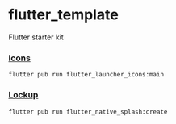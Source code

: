 # flutter_template

Flutter starter kit

### [Icons](https://github.com/fluttercommunity/flutter_launcher_icons)

```shell
flutter pub run flutter_launcher_icons:main
```

### [Lockup](https://github.com/jonbhanson/flutter_native_splash)

```shell
flutter pub run flutter_native_splash:create
```
